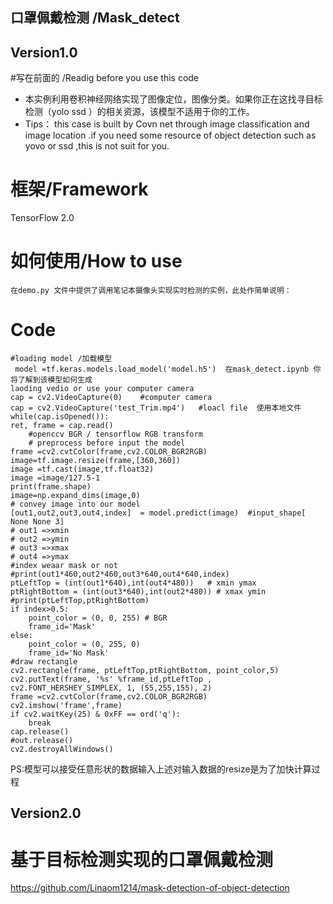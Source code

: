 ## 口罩佩戴检测 /Mask_detect
## Version1.0
#写在前面的 /Readig before you use this code

 - 本实例利用卷积神经网络实现了图像定位，图像分类。如果你正在这找寻目标检测（yolo ssd ）的相关资源，该模型不适用于你的工作。
 - Tips： this case is built by Covn net  through image classification 
   and image location .if you need some resource of object detection
   such as yovo or ssd ,this is not suit for you.

# 框架/Framework
TensorFlow  2.0
# 如何使用/How to use
	在demo.py 文件中提供了调用笔记本摄像头实现实时检测的实例，此处作简单说明：
# Code

    #loading model /加载模型
     model =tf.keras.models.load_model('model.h5')  在mask_detect.ipynb 你将了解到该模型如何生成
    laoding vedio or use your computer camera
    cap = cv2.VideoCapture(0)    #computer camera
    cap = cv2.VideoCapture('test_Trim.mp4')   #loacl file  使用本地文件
    while(cap.isOpened()):
    ret, frame = cap.read()
        #openccv BGR / tensorflow RGB transform
        # preprocess before input the model
    frame =cv2.cvtColor(frame,cv2.COLOR_BGR2RGB)
    image=tf.image.resize(frame,[360,360])
    image =tf.cast(image,tf.float32)
    image =image/127.5-1
    print(frame.shape)
    image=np.expand_dims(image,0)
    # convey image into our model
    [out1,out2,out3,out4,index]  = model.predict(image)  #input_shape[ None None 3] 
    # out1 =>xmin
    # out2 =>ymin
    # out3 =>xmax
    # out4 =>ymax
    #index weaar mask or not
    #print(out1*460,out2*460,out3*640,out4*640,index)
    ptLeftTop = (int(out1*640),int(out4*480))   # xmin ymax
    ptRightBottom = (int(out3*640),int(out2*480)) # xmax ymin
    #print(ptLeftTop,ptRightBottom)
    if index>0.5:
        point_color = (0, 0, 255) # BGR
        frame_id='Mask'
    else:
        point_color = (0, 255, 0)
        frame_id='No Mask'
    #draw rectangle
    cv2.rectangle(frame, ptLeftTop,ptRightBottom, point_color,5)
    cv2.putText(frame, '%s' %frame_id,ptLeftTop , cv2.FONT_HERSHEY_SIMPLEX, 1, (55,255,155), 2)
    frame =cv2.cvtColor(frame,cv2.COLOR_BGR2RGB)
    cv2.imshow('frame',frame)
    if cv2.waitKey(25) & 0xFF == ord('q'):
        break
    cap.release()
    #out.release()
    cv2.destroyAllWindows()
    
PS:模型可以接受任意形状的数据输入上述对输入数据的resize是为了加快计算过程

## Version2.0 
# 基于目标检测实现的口罩佩戴检测
https://github.com/Linaom1214/mask-detection-of-object-detection

